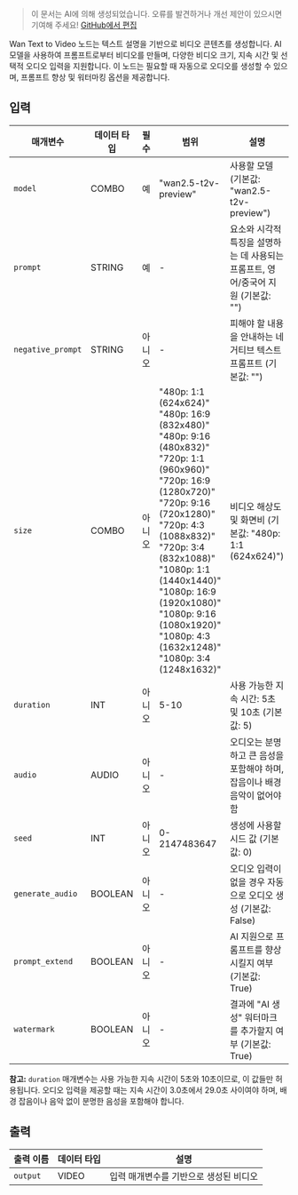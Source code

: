 > 이 문서는 AI에 의해 생성되었습니다. 오류를 발견하거나 개선 제안이 있으시면 기여해 주세요! [GitHub에서 편집](https://github.com/Comfy-Org/embedded-docs/blob/main/comfyui_embedded_docs/docs/WanTextToVideoApi/ko.md)

Wan Text to Video 노드는 텍스트 설명을 기반으로 비디오 콘텐츠를 생성합니다. AI 모델을 사용하여 프롬프트로부터 비디오를 만들며, 다양한 비디오 크기, 지속 시간 및 선택적 오디오 입력을 지원합니다. 이 노드는 필요할 때 자동으로 오디오를 생성할 수 있으며, 프롬프트 향상 및 워터마킹 옵션을 제공합니다.

## 입력

| 매개변수 | 데이터 타입 | 필수 | 범위 | 설명 |
|-----------|-----------|----------|-------|-------------|
| `model` | COMBO | 예 | "wan2.5-t2v-preview" | 사용할 모델 (기본값: "wan2.5-t2v-preview") |
| `prompt` | STRING | 예 | - | 요소와 시각적 특징을 설명하는 데 사용되는 프롬프트, 영어/중국어 지원 (기본값: "") |
| `negative_prompt` | STRING | 아니오 | - | 피해야 할 내용을 안내하는 네거티브 텍스트 프롬프트 (기본값: "") |
| `size` | COMBO | 아니오 | "480p: 1:1 (624x624)"<br>"480p: 16:9 (832x480)"<br>"480p: 9:16 (480x832)"<br>"720p: 1:1 (960x960)"<br>"720p: 16:9 (1280x720)"<br>"720p: 9:16 (720x1280)"<br>"720p: 4:3 (1088x832)"<br>"720p: 3:4 (832x1088)"<br>"1080p: 1:1 (1440x1440)"<br>"1080p: 16:9 (1920x1080)"<br>"1080p: 9:16 (1080x1920)"<br>"1080p: 4:3 (1632x1248)"<br>"1080p: 3:4 (1248x1632)" | 비디오 해상도 및 화면비 (기본값: "480p: 1:1 (624x624)") |
| `duration` | INT | 아니오 | 5-10 | 사용 가능한 지속 시간: 5초 및 10초 (기본값: 5) |
| `audio` | AUDIO | 아니오 | - | 오디오는 분명하고 큰 음성을 포함해야 하며, 잡음이나 배경 음악이 없어야 함 |
| `seed` | INT | 아니오 | 0-2147483647 | 생성에 사용할 시드 값 (기본값: 0) |
| `generate_audio` | BOOLEAN | 아니오 | - | 오디오 입력이 없을 경우 자동으로 오디오 생성 (기본값: False) |
| `prompt_extend` | BOOLEAN | 아니오 | - | AI 지원으로 프롬프트를 향상시킬지 여부 (기본값: True) |
| `watermark` | BOOLEAN | 아니오 | - | 결과에 "AI 생성" 워터마크를 추가할지 여부 (기본값: True) |

**참고:** `duration` 매개변수는 사용 가능한 지속 시간이 5초와 10초이므로, 이 값들만 허용됩니다. 오디오 입력을 제공할 때는 지속 시간이 3.0초에서 29.0초 사이여야 하며, 배경 잡음이나 음악 없이 분명한 음성을 포함해야 합니다.

## 출력

| 출력 이름 | 데이터 타입 | 설명 |
|-------------|-----------|-------------|
| `output` | VIDEO | 입력 매개변수를 기반으로 생성된 비디오 |
